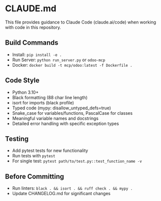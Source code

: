 # CLAUDE.md

This file provides guidance to Claude Code (claude.ai/code) when working with code in this repository.

## Build Commands
- Install: `pip install -e .`
- Run Server: `python run_server.py` or `odoo-mcp`
- Docker: `docker build -t mcp/odoo:latest -f Dockerfile .`

## Code Style
- Python 3.10+
- Black formatting (88 char line length)
- isort for imports (black profile)
- Typed code (mypy: disallow_untyped_defs=true)
- Snake_case for variables/functions, PascalCase for classes
- Meaningful variable names and docstrings
- Detailed error handling with specific exception types

## Testing
- Add pytest tests for new functionality
- Run tests with `pytest`
- For single test: `pytest path/to/test.py::test_function_name -v`

## Before Committing
- Run linters: `black . && isort . && ruff check . && mypy .`
- Update CHANGELOG.md for significant changes